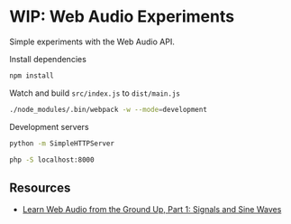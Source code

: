 # WIP: Web Audio Experiments

Simple experiments with the Web Audio API.

Install dependencies

```bash
npm install
```

Watch and build `src/index.js` to `dist/main.js`

```bash
./node_modules/.bin/webpack -w --mode=development
```

Development servers

```bash
python -m SimpleHTTPServer
```

```bash
php -S localhost:8000
```

## Resources

- [Learn Web Audio from the Ground Up, Part 1: Signals and Sine Waves](http://teropa.info/blog/2016/08/04/sine-waves.html)
